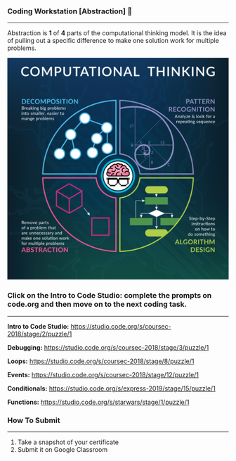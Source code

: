 ### Coding Workstation [Abstraction] 🔎
____________________________________________________________________________________
Abstraction is **1** of **4** parts of the computational thinking model. It is the idea of pulling out a specific difference to make one solution work for multiple problems.

![Computational Thinking](img/ComputationalThinkingProductLogo.png)

### Click on the **Intro to Code Studio:** complete the prompts on code.org and then move on to the next coding task.
____________________________________________________________________________________
**Intro to Code Studio:**
https://studio.code.org/s/coursec-2018/stage/2/puzzle/1

**Debugging:**
https://studio.code.org/s/coursec-2018/stage/3/puzzle/1

**Loops:**
https://studio.code.org/s/coursec-2018/stage/8/puzzle/1

**Events:**
https://studio.code.org/s/coursec-2018/stage/12/puzzle/1

**Conditionals:**
https://studio.code.org/s/express-2019/stage/15/puzzle/1

**Functions:**
https://studio.code.org/s/starwars/stage/1/puzzle/1

### How To Submit
____________________________________________________________________________________
1. Take a snapshot of your certificate
2. Submit it on Google Classroom